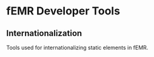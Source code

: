 # fEMR Developer Tools

## Internationalization

Tools used for internationalizing static elements in fEMR.
